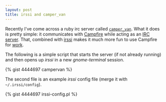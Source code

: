 ```yaml
---
layout: post
title: irssi and camper_van
---
```


Recently I've come across a ruby irc server called [`camper_van`][1]. What it
does is pretty simple: it communicates with [Campfire][2] while acting as an
[IRC server][3]. That, combined with [irssi][4] makes it much more fun to use
Campfire for [work][5].

[1]: https://github.com/aniero/camper_van
[2]: https://campfirenow.com/
[3]: https://en.wikipedia.org/wiki/Internet_Relay_Chat
[4]: https://www.irssi.org/
[5]: https://www.vemble.com/

The following is a simple script that starts the server (if not already
running) and then opens up *irssi* in a new *gnome-terminal* session.

{% gist 4444697 campervan %}

The second file is an example *irssi* config file (merge it with
`~/.irssi/config`).

{% gist 4444697 irssi-config.pl %}
